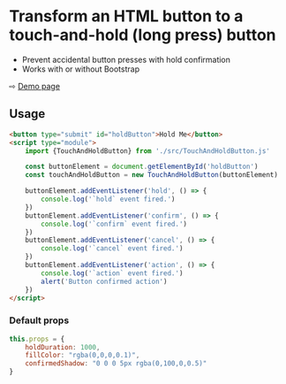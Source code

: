 # Transform an HTML button to a touch-and-hold (long press) button

- Prevent accidental button presses with hold confirmation
- Works with or without Bootstrap

⇨ [Demo page](https://shaack.com/projekte/touch-and-hold-button/)

## Usage

```html
<button type="submit" id="holdButton">Hold Me</button>
<script type="module">
    import {TouchAndHoldButton} from './src/TouchAndHoldButton.js'

    const buttonElement = document.getElementById('holdButton')
    const touchAndHoldButton = new TouchAndHoldButton(buttonElement)

    buttonElement.addEventListener('hold', () => {
        console.log('`hold` event fired.')
    })
    buttonElement.addEventListener('confirm', () => {
        console.log('`confirm` event fired.')
    })
    buttonElement.addEventListener('cancel', () => {
        console.log('`cancel` event fired.')
    })
    buttonElement.addEventListener('action', () => {
        console.log('`action` event fired.')
        alert('Button confirmed action')
    })
</script>
```

### Default props

```javascript
this.props = {
    holdDuration: 1000,
    fillColor: "rgba(0,0,0,0.1)",
    confirmedShadow: "0 0 0 5px rgba(0,100,0,0.5)"
}
```
